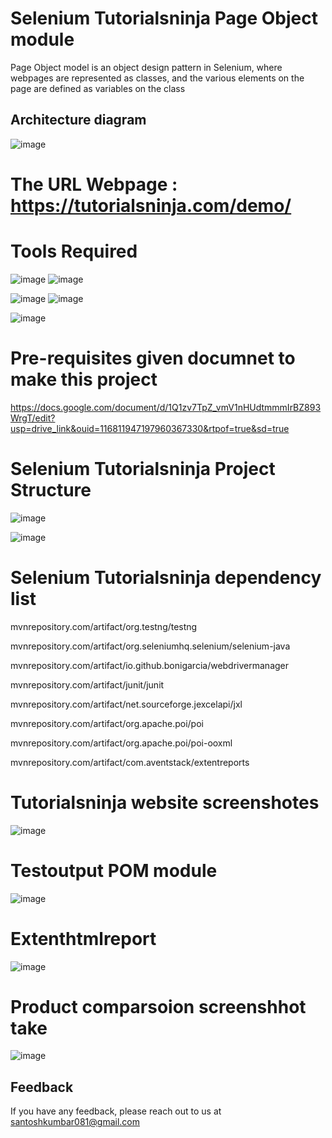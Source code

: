 # Selenium Tutorialsninja Page Object module

Page Object model is an object design pattern in Selenium, where webpages are represented as classes, and the various elements on the page are defined as variables on the class

## Architecture diagram
![image](https://github.com/user-attachments/assets/a41c7e2b-d7fd-4512-b962-374ae9350ffa)



#  The URL Webpage :  https://tutorialsninja.com/demo/


# Tools Required

![image](https://github.com/user-attachments/assets/6e675368-f990-465d-8262-4723a2b5d38d)                    ![image](https://github.com/user-attachments/assets/c4c5734d-9c5e-499d-9354-8dd5a3765154)

![image](https://github.com/user-attachments/assets/e2f80617-2d37-43e8-a44c-04a36d48caa6)                      ![image](https://github.com/user-attachments/assets/d847d55d-5cd2-4920-82b4-fc1603417ac1)

![image](https://github.com/user-attachments/assets/aad02c1d-552a-48a5-a705-6f06f805ee3d)



# Pre-requisites given documnet to make this  project

https://docs.google.com/document/d/1Q1zv7TpZ_vmV1nHUdtmmmIrBZ893WrgT/edit?usp=drive_link&ouid=116811947197960367330&rtpof=true&sd=true





# Selenium Tutorialsninja Project Structure

![image](https://github.com/user-attachments/assets/f629edae-e7bb-402e-9b6c-9ece11ec014e)


![image](https://github.com/user-attachments/assets/26adfa64-c0ef-4933-95d1-39c497d8820c)


# Selenium Tutorialsninja dependency list

mvnrepository.com/artifact/org.testng/testng

mvnrepository.com/artifact/org.seleniumhq.selenium/selenium-java 

mvnrepository.com/artifact/io.github.bonigarcia/webdrivermanager

mvnrepository.com/artifact/junit/junit 

mvnrepository.com/artifact/net.sourceforge.jexcelapi/jxl 

mvnrepository.com/artifact/org.apache.poi/poi 

mvnrepository.com/artifact/org.apache.poi/poi-ooxml 

mvnrepository.com/artifact/com.aventstack/extentreports 

# Tutorialsninja website screenshotes
![image](https://github.com/user-attachments/assets/7a0bf92f-107f-483e-bfe9-06372461f10f)

#  Testoutput POM module
![image](https://github.com/user-attachments/assets/045057bf-183a-42c4-b81b-0bc115dfa3ad)

#  Extenthtmlreport
![image](https://github.com/user-attachments/assets/88f98f62-e806-4d23-854c-053752187650)


#  Product comparsoion screenshhot take 
![image](https://github.com/user-attachments/assets/d979b962-f31d-47dc-962f-bdd50d8083b6)


## Feedback

If you have any feedback, please reach out to us at santoshkumbar081@gmail.com











